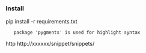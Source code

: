 ### Install
pip install -r requirements.txt
```
   package 'pygments' is used for highlight syntax
```
http http://xxxxxx/snippet/snippets/



